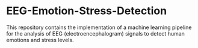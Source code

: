 # EEG-Emotion-Stress-Detection
This repository contains the implementation of a machine learning pipeline for the analysis of EEG (electroencephalogram) signals to detect human emotions and stress levels.
##
